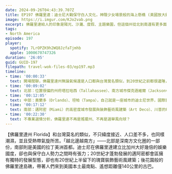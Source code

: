 ```yaml
---
date: 2024-09-26T04:43:39.707Z
title: EP197 佛羅里達：迪士尼大戰保守白人文化，神隱少女場景般的海上懸橋 (美國放大鏡#8)
image: https://i.imgur.com/KJo2vab.png
excerpt: 佛羅里達給人的印象是陽光、沙灘、度假、主題樂園，但這個州從北到南還有更多面貌，等著我們一起去發掘！
tags:
- North America
episode: 197
player:
  spotify: 7LrOPZK9h2WQ8JzfaTjmhb
  apple: 1000670747326
duration: '26:05'
guid: GUID-197
filepath: travel-wok-files-03/ep197.mp3
timeline:
- time: '00:00:33'
  text: 開場閒聊，佛羅里達州無論氣候還是人口都與台灣莫名類似，到20世紀之前都很邊陲，「越北邊越南方」的趨勢
- time: '00:09:02'
  text: 北部：位置很偏的州府塔拉哈西（Tallahassee）、南方城市傑克遜維爾（Jacksonville），特色城鎮Fernandina Beach與St Augustine
- time: '00:12:05'
  text: 中部：奧蘭多（Orlando）、坦帕（Tampa），自己就是一座城市的迪士尼世界，國際影視巨擘與保守白人文化的衝突
- time: '00:17:12'
  text: 南部：邁阿密（Miami）的高密度城市發展與裝飾藝術風建築（Art Deco）、川普的Palm Beach Island海邊豪宅、海上開車通往佛羅里達島礁（Florida Keys）、Key West海明威別居的基因突變貓咪
- time: '00:22:30'
  text: 不專業選情分析，佛羅里達不再是搖擺州、不再是選舉風向球？
---
```

【佛羅里達州 Florida】和台灣莫名的類似，不只緯度接近、人口差不多，也同樣潮濕，並且受熱帶氣旋所苦。「越北邊越南方」——北部是深南方文化圈的一部份，南部則是美國的拉丁美洲首都。迪士尼在佛羅里達建立比加州大好幾倍的娛樂國度，卻也與保守白人勢力之間時有張力；20世紀才蓬勃發展的邁阿密都會區擁有獨特的發展型態，卻也有20世紀上半留下的瑰寶裝飾藝術風建築；後花園般的佛羅里達島礁，帶著人們來到美國本土最南點、遙想距離僅140公里的古巴。
